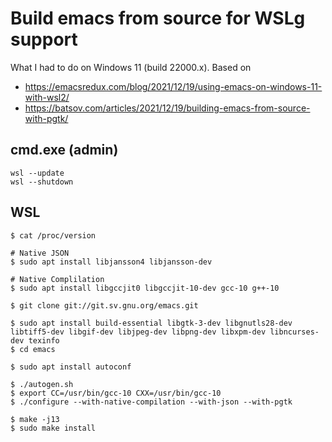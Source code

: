 Build emacs from source for WSLg support
========================================

What I had to do on Windows 11 (build 22000.x). Based on

-	https://emacsredux.com/blog/2021/12/19/using-emacs-on-windows-11-with-wsl2/
-	https://batsov.com/articles/2021/12/19/building-emacs-from-source-with-pgtk/

cmd.exe (admin)
---------------

```
wsl --update
wsl --shutdown
```

WSL
---

```console
$ cat /proc/version

# Native JSON
$ sudo apt install libjansson4 libjansson-dev

# Native Complilation
$ sudo apt install libgccjit0 libgccjit-10-dev gcc-10 g++-10

$ git clone git://git.sv.gnu.org/emacs.git

$ sudo apt install build-essential libgtk-3-dev libgnutls28-dev libtiff5-dev libgif-dev libjpeg-dev libpng-dev libxpm-dev libncurses-dev texinfo
$ cd emacs

$ sudo apt install autoconf

$ ./autogen.sh
$ export CC=/usr/bin/gcc-10 CXX=/usr/bin/gcc-10
$ ./configure --with-native-compilation --with-json --with-pgtk

$ make -j13
$ sudo make install
```
